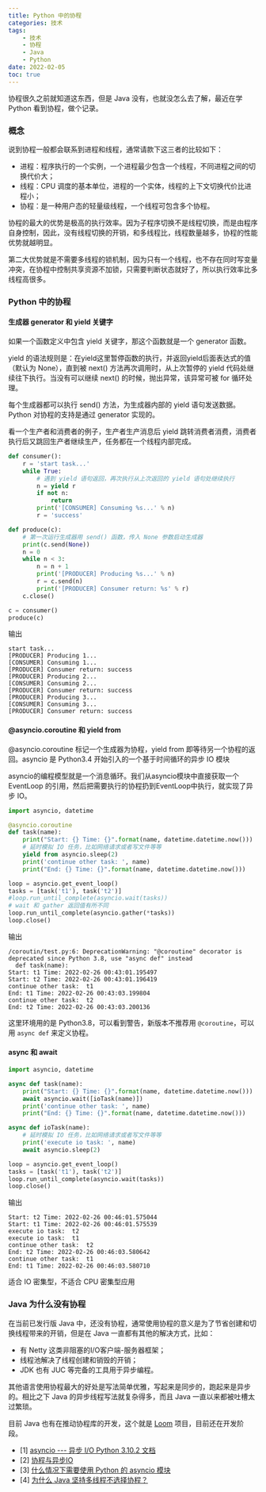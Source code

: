 ```yaml
---
title: Python 中的协程
categories: 技术
tags: 
    - 技术
    - 协程
    - Java
    - Python
date: 2022-02-05
toc: true
---
```


协程很久之前就知道这东西，但是 Java 没有，也就没怎么去了解，最近在学 Python 看到协程，做个记录。

### 概念

说到协程一般都会联系到进程和线程，通常请款下这三者的比较如下：

- 进程：程序执行的一个实例，一个进程最少包含一个线程，不同进程之间的切换代价大；
- 线程：CPU 调度的基本单位，进程的一个实体，线程的上下文切换代价比进程小；
- 协程：是一种用户态的轻量级线程，一个线程可包含多个协程。

协程的最大的优势是极高的执行效率。因为子程序切换不是线程切换，而是由程序自身控制，因此，没有线程切换的开销，和多线程比，线程数量越多，协程的性能优势就越明显。

第二大优势就是不需要多线程的锁机制，因为只有一个线程，也不存在同时写变量冲突，在协程中控制共享资源不加锁，只需要判断状态就好了，所以执行效率比多线程高很多。

### Python 中的协程

#### 生成器 generator 和 yield 关键字

如果一个函数定义中包含 yield 关键字，那这个函数就是一个 generator 函数。

yield 的语法规则是：在yield这里暂停函数的执行，并返回yield后面表达式的值（默认为 None），直到被 next() 方法再次调用时，从上次暂停的 yield 代码处继续往下执行。当没有可以继续 next() 的时候，抛出异常，该异常可被 for 循环处理。

每个生成器都可以执行 send() 方法，为生成器内部的 yield 语句发送数据。Python 对协程的支持是通过 generator 实现的。

看一个生产者和消费者的例子，生产者生产消息后 yield 跳转消费者消费，消费者执行后又跳回生产者继续生产，任务都在一个线程内部完成。

```python
def consumer():
    r = 'start task...'
    while True:
        # 遇到 yield 语句返回，再次执行从上次返回的 yield 语句处继续执行
        n = yield r
        if not n:
            return
        print('[CONSUMER] Consuming %s...' % n)
        r = 'success'

def produce(c):
    # 第一次运行生成器用 send() 函数，传入 None 参数启动生成器
    print(c.send(None))
    n = 0
    while n < 3:
        n = n + 1
        print('[PRODUCER] Producing %s...' % n)
        r = c.send(n)
        print('[PRODUCER] Consumer return: %s' % r)
    c.close()

c = consumer()
produce(c)
```

输出
```
start task...
[PRODUCER] Producing 1...
[CONSUMER] Consuming 1...
[PRODUCER] Consumer return: success
[PRODUCER] Producing 2...
[CONSUMER] Consuming 2...
[PRODUCER] Consumer return: success
[PRODUCER] Producing 3...
[CONSUMER] Consuming 3...
[PRODUCER] Consumer return: success
```

#### @asyncio.coroutine 和 yield from

@asyncio.coroutine 标记一个生成器为协程，yield from 即等待另一个协程的返回。asyncio 是 Python3.4 开始引入的一个基于时间循环的异步 IO 模块

asyncio的编程模型就是一个消息循环。我们从asyncio模块中直接获取一个 EventLoop 的引用，然后把需要执行的协程扔到EventLoop中执行，就实现了异步 IO。

```python
import asyncio, datetime

@asyncio.coroutine
def task(name):
    print("Start: {} Time: {}".format(name, datetime.datetime.now()))
    # 延时模拟 IO 任务，比如网络请求或者写文件等等
    yield from asyncio.sleep(2)
    print('continue other task: ', name)
    print("End: {} Time: {}".format(name, datetime.datetime.now()))

loop = asyncio.get_event_loop()
tasks = [task('t1'), task('t2')] 
#loop.run_until_complete(asyncio.wait(tasks))
# wait 和 gather 返回值有所不同
loop.run_until_complete(asyncio.gather(*tasks))
loop.close()
```

输出
```
/coroutin/test.py:6: DeprecationWarning: "@coroutine" decorator is deprecated since Python 3.8, use "async def" instead
  def task(name):
Start: t1 Time: 2022-02-26 00:43:01.195497
Start: t2 Time: 2022-02-26 00:43:01.196419
continue other task:  t1
End: t1 Time: 2022-02-26 00:43:03.199804
continue other task:  t2
End: t2 Time: 2022-02-26 00:43:03.200136
```

这里环境用的是 Python3.8，可以看到警告，新版本不推荐用 `@coroutine`，可以用 `async def` 来定义协程。

#### async 和 await

```python
import asyncio, datetime

async def task(name):
    print("Start: {} Time: {}".format(name, datetime.datetime.now()))
    await asyncio.wait([ioTask(name)])
    print('continue other task: ', name)
    print("End: {} Time: {}".format(name, datetime.datetime.now()))

async def ioTask(name):
    # 延时模拟 IO 任务，比如网络请求或者写文件等等
    print('execute io task: ', name)
    await asyncio.sleep(2)

loop = asyncio.get_event_loop()
tasks = [task('t1'), task('t2')] 
loop.run_until_complete(asyncio.wait(tasks))
loop.close()
```

输出
```
Start: t2 Time: 2022-02-26 00:46:01.575044
Start: t1 Time: 2022-02-26 00:46:01.575539
execute io task:  t2
execute io task:  t1
continue other task:  t2
End: t2 Time: 2022-02-26 00:46:03.580642
continue other task:  t1
End: t1 Time: 2022-02-26 00:46:03.580710
```

适合 IO 密集型，不适合 CPU 密集型应用

### Java 为什么没有协程

在当前已发行版 Java 中，还没有协程，通常使用协程的意义是为了节省创建和切换线程带来的开销，但是在 Java 一直都有其他的解决方式，比如：

- 有 Netty 这类非阻塞的I/O客户端-服务器框架；
- 线程池解决了线程创建和销毁的开销；
- JDK 也有 JUC 等完备的工具用于异步编程。

其他语言使用协程最大的好处是写法简单优雅，写起来是同步的，跑起来是异步的。相比之下 Java 的异步线程写法就复杂得多，而且 Java 一直以来都被吐槽太过繁琐。

目前 Java 也有在推动协程库的开发，这个就是 [Loom](https://jdk.java.net/loom/) 项目，目前还在开发阶段。

- [1] [asyncio --- 异步 I/O Python 3.10.2 文档](https://docs.python.org/zh-cn/3/library/asyncio.html#module-asyncio)
- [2] [协程与异步IO](https://www.liujiangblog.com/course/python/83)
- [3] [什么情况下需要使用 Python 的 asyncio 模块](https://www.zhihu.com/question/342525260/answer/820437729)
- [4] [为什么 Java 坚持多线程不选择协程？](https://www.zhihu.com/question/332042250)
